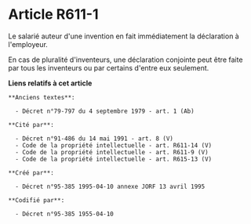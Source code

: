 # Article R611-1

Le salarié auteur d'une invention en fait immédiatement la déclaration à l'employeur.

En cas de pluralité d'inventeurs, une déclaration conjointe peut être faite par tous les inventeurs ou par certains d'entre
eux seulement.

**Liens relatifs à cet article**

	**Anciens textes**:

	  - Décret n°79-797 du 4 septembre 1979 - art. 1 (Ab)

	**Cité par**:

	  - Décret n°91-486 du 14 mai 1991 - art. 8 (V)
	  - Code de la propriété intellectuelle - art. R611-14 (V)
	  - Code de la propriété intellectuelle - art. R611-9 (V)
	  - Code de la propriété intellectuelle - art. R615-13 (V)

	**Créé par**:

	  - Décret n°95-385 1995-04-10 annexe JORF 13 avril 1995

	**Codifié par**:

	  - Décret n°95-385 1955-04-10

